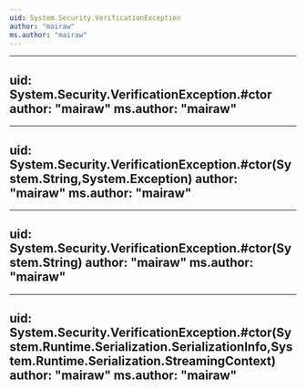 ```yaml
---
uid: System.Security.VerificationException
author: "mairaw"
ms.author: "mairaw"
---
```


---
uid: System.Security.VerificationException.#ctor
author: "mairaw"
ms.author: "mairaw"
---

---
uid: System.Security.VerificationException.#ctor(System.String,System.Exception)
author: "mairaw"
ms.author: "mairaw"
---

---
uid: System.Security.VerificationException.#ctor(System.String)
author: "mairaw"
ms.author: "mairaw"
---

---
uid: System.Security.VerificationException.#ctor(System.Runtime.Serialization.SerializationInfo,System.Runtime.Serialization.StreamingContext)
author: "mairaw"
ms.author: "mairaw"
---

